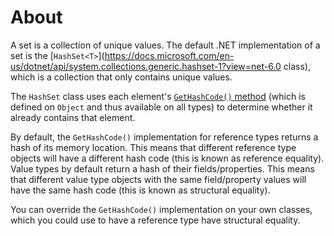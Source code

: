 # About

A set is a collection of unique values. The default .NET implementation of a set is the [`HashSet<T>`](https://docs.microsoft.com/en-us/dotnet/api/system.collections.generic.hashset-1?view=net-6.0 class), which is a collection that only contains unique values.

The `HashSet` class uses each element's [`GetHashCode()` method](https://docs.microsoft.com/en-us/dotnet/api/system.object.gethashcode?view=net-6.0) (which is defined on `Object` and thus available on all types) to determine whether it already contains that element.

By default, the `GetHashCode()` implementation for reference types returns a hash of its memory location. This means that different reference type objects will have a different hash code (this is known as reference equality). Value types by default return a hash of their fields/properties. This means that different value type objects with the same field/property values will have the same hash code (this is known as structural equality).

You can override the `GetHashCode()` implementation on your own classes, which you could use to have a reference type have structural equality.
